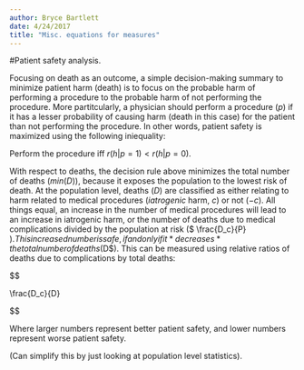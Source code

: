 ```yaml
---
author: Bryce Bartlett
date: 4/24/2017
title: "Misc. equations for measures"
---
```


#Patient safety analysis.

Focusing on death as an outcome, a simple decision-making summary to minimize patient harm (death) is to focus on the probable harm of performing a procedure to the probable harm of not performing the procedure. More partitcularly, a physician should perform a procedure ($p$) if it has a lesser probability of causing harm (death in this case) for the patient than not performing the procedure. In other words, patient safety is maximized using the following iniequality:

Perform the procedure iff $r(h|p=1) < r(h|p=0)$.

With respect to deaths, the decision rule above minimizes the total number of deaths ($min(D)$), because it exposes the population to the lowest risk of death. At the population level, deaths ($D$) are classified as either relating to harm related to medical procedures (*iatrogenic* harm, $c$) or not ($-c$). All things equal, an increase in the number of medical procedures will lead to an increase in iatrogenic harm, or the number of deaths due to medical complications divided by the population at risk ($ \frac{D_c}{P} $). This increased number is safe, if and only if it *decreases* the total number of deaths ($D$). This can be measured using relative ratios of deaths due to complications by total deaths:

$$

\frac{D_c}{D}

$$

Where larger numbers represent better patient safety, and lower numbers represent worse patient safety.

(Can simplify this by just looking at population level statistics).

